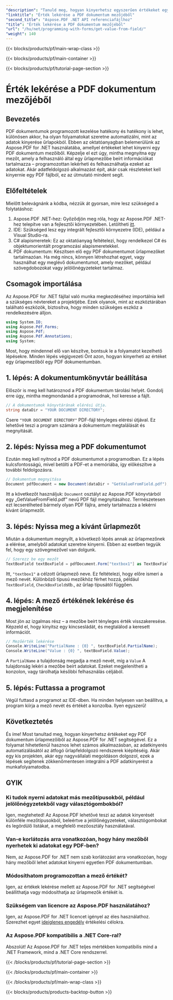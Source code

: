 ```yaml
---
"description": "Tanuld meg, hogyan kinyerhetsz egyszerűen értékeket egy PDF dokumentum űrlapmezőiből az Aspose.PDF for .NET használatával ebből a lépésről lépésre bemutató oktatóanyagból."
"linktitle": "Érték lekérése a PDF dokumentum mezőjéből"
"second_title": "Aspose.PDF .NET API referenciafájlhoz"
"title": "Érték lekérése a PDF dokumentum mezőjéből"
"url": "/hu/net/programming-with-forms/get-value-from-field/"
"weight": 140
---
```


{{< blocks/products/pf/main-wrap-class >}}

{{< blocks/products/pf/main-container >}}

{{< blocks/products/pf/tutorial-page-section >}}

# Érték lekérése a PDF dokumentum mezőjéből

## Bevezetés

PDF dokumentumok programozott kezelése hatékony és hatékony is lehet, különösen akkor, ha olyan folyamatokat szeretne automatizálni, mint az adatok kinyerése űrlapokból. Ebben az oktatóanyagban belemerülünk az Aspose.PDF for .NET használatába, amellyel értékeket lehet kinyerni egy PDF dokumentum mezőiből. Képzelje el ezt úgy, mintha megnyitna egy mezőt, amely a felhasználó által egy űrlapmezőbe beírt információkat tartalmazza – programozottan lekérheti és felhasználhatja ezeket az adatokat. Akár adatfeldolgozó alkalmazást épít, akár csak részleteket kell kinyernie egy PDF fájlból, ez az útmutató mindent segít.

## Előfeltételek

Mielőtt belevágnánk a kódba, nézzük át gyorsan, mire lesz szükséged a folytatáshoz:

1. Aspose.PDF .NET-hez: Győződjön meg róla, hogy az Aspose.PDF .NET-hez telepítve van a fejlesztői környezetében. Letöltheti [itt](https://releases.aspose.com/pdf/net/).
2. IDE: Szükséged lesz egy integrált fejlesztői környezetre (IDE), például a Visual Studio-ra.
3. C# alapismeretek: Ez az oktatóanyag feltételezi, hogy rendelkezel C# és objektumorientált programozási alapismeretekkel.
4. PDF dokumentum: Készítsen elő egy PDF dokumentumot űrlapmezőket tartalmazóan. Ha még nincs, könnyen létrehozhat egyet, vagy használhat egy meglévő dokumentumot, amely mezőket, például szövegdobozokat vagy jelölőnégyzeteket tartalmaz.

## Csomagok importálása

Az Aspose.PDF for .NET fájllal való munka megkezdéséhez importálnia kell a szükséges névtereket a projektjébe. Ezek olyanok, mint az eszköztárában található eszközök, biztosítva, hogy minden szükséges eszköz a rendelkezésére álljon.

```csharp
using System.IO;
using Aspose.Pdf.Forms;
using Aspose.Pdf;
using Aspose.Pdf.Annotations;
using System;
```

Most, hogy mindennel elő van készítve, bontsuk le a folyamatot kezelhető lépésekre. Minden lépés végigvezeti Önt azon, hogyan kinyerheti az értéket egy űrlapmezőből egy PDF dokumentumban.

## 1. lépés: A dokumentumkönyvtár beállítása

Először is meg kell határoznod a PDF dokumentum tárolási helyét. Gondolj erre úgy, mintha megmondanád a programodnak, hol keresse a fájlt.

```csharp
// A dokumentumok könyvtárának elérési útja.
string dataDir = "YOUR DOCUMENT DIRECTORY";
```

Csere `"YOUR DOCUMENT DIRECTORY"` PDF-fájl tényleges elérési útjával. Ez lehetővé teszi a program számára a dokumentum megtalálását és megnyitását.

## 2. lépés: Nyissa meg a PDF dokumentumot

Ezután meg kell nyitnod a PDF dokumentumot a programodban. Ez a lépés kulcsfontosságú, mivel betölti a PDF-et a memóriába, így előkészítve a további feldolgozásra.

```csharp
// Dokumentum megnyitása
Document pdfDocument = new Document(dataDir + "GetValueFromField.pdf");
```

Itt a következőt használjuk: `Document` osztályt az Aspose.PDF könyvtárból egy „GetValueFromField.pdf” nevű PDF fájl megnyitásához. Természetesen ezt lecserélheted bármely olyan PDF fájlra, amely tartalmazza a lekérni kívánt űrlapmezőt.

## 3. lépés: Nyissa meg a kívánt űrlapmezőt

Miután a dokumentum megnyílt, a következő lépés annak az űrlapmezőnek a elérése, amelyből adatokat szeretne kinyerni. Ebben az esetben tegyük fel, hogy egy szövegmezővel van dolgunk.

```csharp
// Szerezz be egy mezőt
TextBoxField textBoxField = pdfDocument.Form["textbox1"] as TextBoxField;
```

Itt, `"textbox1"` a célzott űrlapmező neve. Ez feltételezi, hogy előre ismeri a mező nevét. Különböző típusú mezőkhöz férhet hozzá, például `TextBoxField`, `CheckBoxField`stb., az űrlap típusától függően.

## 4. lépés: A mező értékének lekérése és megjelenítése

Most jön az izgalmas rész – a mezőbe beírt tényleges érték visszakeresése. Képzeld el, hogy kinyitsz egy kincsesládát, és megtalálod a keresett információt.

```csharp
// Mezőérték lekérése
Console.WriteLine("PartialName : {0} ", textBoxField.PartialName);
Console.WriteLine("Value : {0} ", textBoxField.Value);
```

A `PartialName` a tulajdonság megadja a mező nevét, míg a `Value` A tulajdonság lekéri a mezőbe beírt adatokat. Ezeket megjelenítheti a konzolon, vagy tárolhatja későbbi felhasználás céljából.

## 5. lépés: Futtassa a programot

Végül futtasd a programot az IDE-dben. Ha minden helyesen van beállítva, a program kiírja a mező nevét és értékét a konzolba. Ilyen egyszerű!

## Következtetés

És íme! Most tanultad meg, hogyan kinyerhetsz értékeket egy PDF dokumentum űrlapmezőiből az Aspose.PDF for .NET segítségével. Ez a folyamat hihetetlenül hasznos lehet számos alkalmazásban, az adatkinyerés automatizálásától az átfogó űrlapfeldolgozó rendszerek kiépítéséig. Akár egy kis projekten, akár egy nagyvállalati megoldáson dolgozol, ezek a lépések segítenek zökkenőmentesen integrálni a PDF adatkinyerést a munkafolyamatodba.

## GYIK

### Ki tudok nyerni adatokat más mezőtípusokból, például jelölőnégyzetekből vagy választógombokból?  
Igen, megteheted! Az Aspose.PDF lehetővé teszi az adatok kinyerését különféle mezőtípusokból, beleértve a jelölőnégyzeteket, választógombokat és legördülő listákat, a megfelelő mezőosztály használatával.

### Van-e korlátozás arra vonatkozóan, hogy hány mezőből nyerhetek ki adatokat egy PDF-ben?  
Nem, az Aspose.PDF for .NET nem szab korlátozást arra vonatkozóan, hogy hány mezőből lehet adatokat kinyerni egyetlen PDF dokumentumban.

### Módosíthatom programozottan a mező értékét?  
Igen, az értékek lekérése mellett az Aspose.PDF for .NET segítségével beállíthatja vagy módosíthatja az űrlapmezők értékét is.

### Szükségem van licencre az Aspose.PDF használatához?  
Igen, az Aspose.PDF for .NET licencet igényel az éles használathoz. Szerezhet egyet [ideiglenes engedély](https://purchase.aspose.com/temporary-license/) értékelési célokra.

### Az Aspose.PDF kompatibilis a .NET Core-ral?  
Abszolút! Az Aspose.PDF for .NET teljes mértékben kompatibilis mind a .NET Framework, mind a .NET Core rendszerrel.

{{< /blocks/products/pf/tutorial-page-section >}}

{{< /blocks/products/pf/main-container >}}

{{< /blocks/products/pf/main-wrap-class >}}

{{< blocks/products/products-backtop-button >}}